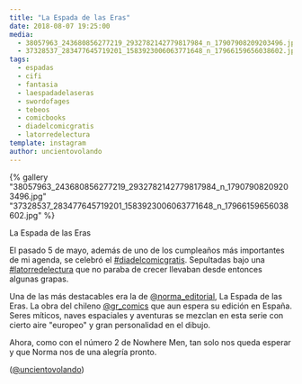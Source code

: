```yaml
---
title: "La Espada de las Eras"
date: 2018-08-07 19:25:00
media: 
  - 38057963_243680856277219_2932782142779817984_n_17907908209203496.jpg
  - 37328537_283477645719201_1583923006063771648_n_17966159656038602.jpg
tags: 
  - espadas
  - cifi
  - fantasia
  - laespadadelaseras
  - swordofages
  - tebeos
  - comicbooks
  - diadelcomicgratis
  - latorredelectura
template: instagram
author: uncientovolando
---
```


{% gallery "38057963_243680856277219_2932782142779817984_n_17907908209203496.jpg" "37328537_283477645719201_1583923006063771648_n_17966159656038602.jpg" %}

La Espada de las Eras

El pasado 5 de mayo, además de uno de los cumpleaños más importantes de mi agenda, se celebró el [#diadelcomicgratis](/tags/diadelcomicgratis). Sepultadas bajo una [#latorredelectura](/tags/latorredelectura) que no paraba de crecer llevaban desde entonces algunas grapas.

Una de las más destacables era la de [@norma_editorial](https://instagram.com/norma_editorial), La Espada de las Eras. La obra del chileno [@gr_comics](https://instagram.com/gr_comics) que aun espera su edición en España. Seres míticos, naves espaciales y aventuras se mezclan en esta serie con cierto aire "europeo" y gran personalidad en el dibujo.

Ahora, como con el número 2 de Nowhere Men, tan solo nos queda esperar y que Norma nos de una alegría pronto.

([@uncientovolando](https://instagram.com/uncientovolando))
